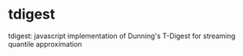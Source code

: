 # tdigest
tdigest: javascript implementation of Dunning's T-Digest for streaming quantile approximation

